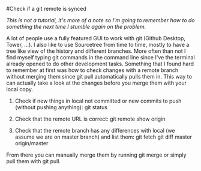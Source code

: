 #Check if a git remote is synced

_This is not a tutorial, it's more of a note so I'm going to remember how to do something the next time I stumble again on the problem._

A lot of people use a fully featured GUI to work with git (Github Desktop, Tower, ...). I also like to use Sourcetree from time to time, mostly to have a tree like view of the history and different branches. More often than not I find myself typing git commands in the command line since I've the terminal already opened to do other development tasks. Something that I found hard to remember at first was how to check changes with a remote branch without merging them since git pull automatically pulls them in. This way to can actually take a look at the changes before you merge them with your local copy.

1. Check if new things in local not committed or new commits to push (without pushing anything):
   git status

2. Check that the remote URL is correct:
   git remote show origin

3. Check that the remote branch has any differences with local (we assume we are on master branch) and list them:
   git fetch
   git diff master origin/master

From there you can manually merge them by running git merge or simply pull them with git pull.
